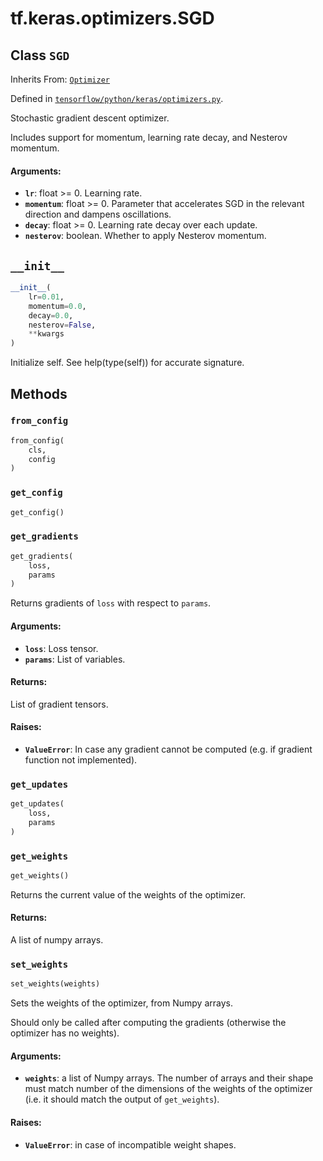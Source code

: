 <div itemscope itemtype="http://developers.google.com/ReferenceObject">
<meta itemprop="name" content="tf.keras.optimizers.SGD" />
<meta itemprop="path" content="Stable" />
<meta itemprop="property" content="__init__"/>
<meta itemprop="property" content="from_config"/>
<meta itemprop="property" content="get_config"/>
<meta itemprop="property" content="get_gradients"/>
<meta itemprop="property" content="get_updates"/>
<meta itemprop="property" content="get_weights"/>
<meta itemprop="property" content="set_weights"/>
</div>

# tf.keras.optimizers.SGD

## Class `SGD`

Inherits From: [`Optimizer`](../../../tf/keras/optimizers/Optimizer.md)



Defined in [`tensorflow/python/keras/optimizers.py`](/code/stable/tensorflow/python/keras/optimizers.py).

Stochastic gradient descent optimizer.

Includes support for momentum,
learning rate decay, and Nesterov momentum.

#### Arguments:

* <b>`lr`</b>: float >= 0. Learning rate.
* <b>`momentum`</b>: float >= 0. Parameter that accelerates SGD
        in the relevant direction and dampens oscillations.
* <b>`decay`</b>: float >= 0. Learning rate decay over each update.
* <b>`nesterov`</b>: boolean. Whether to apply Nesterov momentum.

<h2 id="__init__"><code>__init__</code></h2>

``` python
__init__(
    lr=0.01,
    momentum=0.0,
    decay=0.0,
    nesterov=False,
    **kwargs
)
```

Initialize self.  See help(type(self)) for accurate signature.



## Methods

<h3 id="from_config"><code>from_config</code></h3>

``` python
from_config(
    cls,
    config
)
```



<h3 id="get_config"><code>get_config</code></h3>

``` python
get_config()
```



<h3 id="get_gradients"><code>get_gradients</code></h3>

``` python
get_gradients(
    loss,
    params
)
```

Returns gradients of `loss` with respect to `params`.

#### Arguments:

* <b>`loss`</b>: Loss tensor.
* <b>`params`</b>: List of variables.


#### Returns:

List of gradient tensors.


#### Raises:

* <b>`ValueError`</b>: In case any gradient cannot be computed (e.g. if gradient
      function not implemented).

<h3 id="get_updates"><code>get_updates</code></h3>

``` python
get_updates(
    loss,
    params
)
```



<h3 id="get_weights"><code>get_weights</code></h3>

``` python
get_weights()
```

Returns the current value of the weights of the optimizer.

#### Returns:

A list of numpy arrays.

<h3 id="set_weights"><code>set_weights</code></h3>

``` python
set_weights(weights)
```

Sets the weights of the optimizer, from Numpy arrays.

Should only be called after computing the gradients
(otherwise the optimizer has no weights).

#### Arguments:

* <b>`weights`</b>: a list of Numpy arrays. The number
        of arrays and their shape must match
        number of the dimensions of the weights
        of the optimizer (i.e. it should match the
        output of `get_weights`).


#### Raises:

* <b>`ValueError`</b>: in case of incompatible weight shapes.



